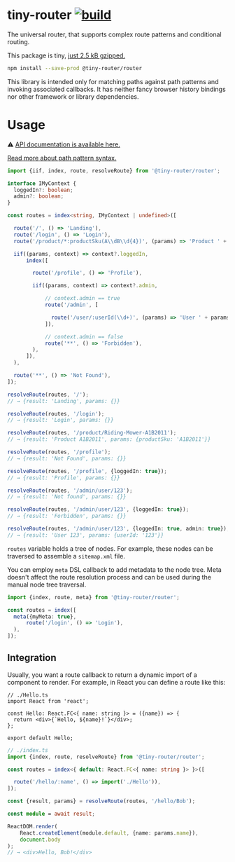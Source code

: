# tiny-router [![build](https://github.com/smikhalevski/tiny-router/actions/workflows/master.yml/badge.svg?branch=master&event=push)](https://github.com/smikhalevski/tiny-router/actions/workflows/master.yml)

The universal router, that supports complex route patterns and conditional routing.

This package is tiny, [just 2.5 kB gzipped.](https://bundlephobia.com/package/@tiny-router/router)

```sh
npm install --save-prod @tiny-router/router
```

This library is intended only for matching paths against path patterns and invoking associated callbacks. It has neither
fancy browser history bindings nor other framework or library dependencies.

# Usage

⚠️ [API documentation is available here.](https://smikhalevski.github.io/tiny-router/)

[Read more about path pattern syntax.](./packages/pattern-parser)

```ts
import {iif, index, route, resolveRoute} from '@tiny-router/router';

interface IMyContext {
  loggedIn?: boolean;
  admin?: boolean;
}

const routes = index<string, IMyContext | undefined>([

  route('/', () => 'Landing'),
  route('/login', () => 'Login'),
  route('/product/*:productSku(A\\dB\\d{4})', (params) => 'Product ' + params.productSku),

  iif((params, context) => context?.loggedIn,
      index([

        route('/profile', () => 'Profile'),

        iif((params, context) => context?.admin,

            // context.admin == true
            route('/admin', [

              route('/user/:userId(\\d+)', (params) => 'User ' + params.userId),
            ]),

            // context.admin == false
            route('**', () => 'Forbidden'),
        ),
      ]),
  ),

  route('**', () => 'Not Found'),
]);

resolveRoute(routes, '/');
// → {result: 'Landing', params: {}}

resolveRoute(routes, '/login');
// → {result: 'Login', params: {}}

resolveRoute(routes, '/product/Riding-Mower-A1B2011');
// → {result: 'Product A1B2011', params: {productSku: 'A1B2011'}}

resolveRoute(routes, '/profile');
// → {result: 'Not Found', params: {}}

resolveRoute(routes, '/profile', {loggedIn: true});
// → {result: 'Profile', params: {}}

resolveRoute(routes, '/admin/user/123');
// → {result: 'Not found', params: {}}

resolveRoute(routes, '/admin/user/123', {loggedIn: true});
// → {result: 'Forbidden', params: {}}

resolveRoute(routes, '/admin/user/123', {loggedIn: true, admin: true});
// → {result: 'User 123', params: {userId: '123'}}
```

`routes` variable holds a tree of nodes. For example, these nodes can be traversed to assemble a `sitemap.xml` file.

You can employ `meta` DSL callback to add metadata to the node tree. Meta doesn't affect the route resolution process
and can be used during the manual node tree traversal.

```ts
import {index, route, meta} from '@tiny-router/router';

const routes = index([
  meta({myMeta: true},
      route('/login', () => 'Login'),
  ),
]);
```

## Integration

Usually, you want a route callback to return a dynamic import of a component to render. For example, in React you can
define a route like this:

```tsx
// ./Hello.ts
import React from 'react';

const Hello: React.FC<{ name: string }> = ({name}) => {
  return <div>{`Hello, ${name}!`}</div>;
};

export default Hello;
```

```ts
// ./index.ts
import {index, route, resolveRoute} from '@tiny-router/router';

const routes = index<{ default: React.FC<{ name: string }> }>([

  route('/hello/:name', () => import('./Hello')),
]);

const {result, params} = resolveRoute(routes, '/hello/Bob');

const module = await result;

ReactDOM.render(
    React.createElement(module.default, {name: params.name}),
    document.body
);
// → <div>Hello, Bob!</div>
```
